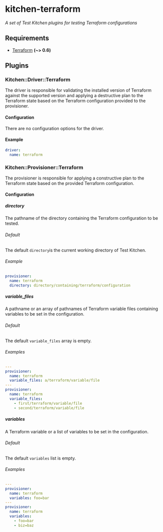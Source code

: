 # kitchen-terraform
*A set of Test Kitchen plugins for testing Terraform configurations*

## Requirements

- [Terraform] **(~> 0.6)**

[Terraform]: https://www.terraform.io/downloads.html

## Plugins

### Kitchen::Driver::Terraform

The driver is responsible for validating the installed version of Terraform against the supported version and applying a destructive plan to the Terraform state based on the Terraform configuration provided to the provisioner. 

#### Configuration

There are no configuration options for the driver. 

#### Example

```yaml
driver:
  name: terraform
```

### Kitchen::Provisioner::Terraform

The provisioner is responsible for applying a constructive plan to the Terraform state based on the provided Terraform configuration. 

#### Configuration

##### directory

The pathname of the directory containing the Terraform configuration to be tested.

###### Default 

The default `directory`is the current working directory of Test Kitchen.

###### Example 

```yaml
provisioner:
  name: terraform
  directory: directory/containing/terraform/configuration
```

##### variable_files

A pathname or an array of pathnames of Terraform variable files containing variables to be set in the configuration.

###### Default 

The default `variable_files` array is empty. 

###### Examples

```yaml
---
provisioner:
  name: terraform
  variable_files: a/terraform/variable/file
---
provisioner:
  name: terraform
  variable_files:
    - first/terraform/variable/file
    - second/terraform/variable/file
```

##### variables

A Terraform variable or a list of variables to be set in the configuration. 

###### Default 

The default `variables` list is empty.

###### Examples 

```yaml
---
provisioner:
  name: terraform
  variables: foo=bar
---
provisioner:
  name: terraform
  variables:
    - foo=bar
    - biz=baz
```
